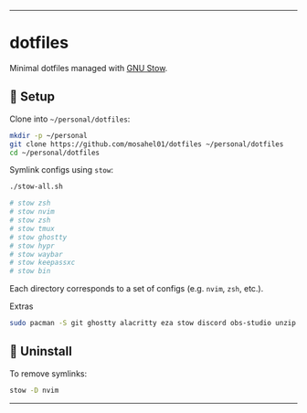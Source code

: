 
---

# dotfiles

Minimal dotfiles managed with [GNU Stow](https://www.gnu.org/software/stow/).

## 📂 Setup

Clone into `~/personal/dotfiles`:

```bash
mkdir -p ~/personal
git clone https://github.com/mosahel01/dotfiles ~/personal/dotfiles
cd ~/personal/dotfiles
```

Symlink configs using `stow`:

```bash
./stow-all.sh

# stow zsh
# stow nvim
# stow zsh
# stow tmux
# stow ghostty
# stow hypr
# stow waybar
# stow keepassxc
# stow bin
```

Each directory corresponds to a set of configs (e.g. `nvim`, `zsh`, etc.).

Extras
```bash
sudo pacman -S git ghostty alacritty eza stow discord obs-studio unzip nodejs npm neovim tmux hyprlock xdg-desktop-portal-hyprland xdg-desktop-portal-gtk xdg-desktop-portal-wlr hyprpolkitagent hyprsunset rofi waybar dmenu cliphist wl-clipboard aquamarine noto-fonts noto-fonts-cjk noto-fonts-emoji noto-fonts-extra ttf-jetbrains-mono ttf-jetbrains-mono-nerd otf-monaspace otf-monaspace-nerd ttf-monaspace-variable ttf-dejavu ttf-liberation ttf-liberation-mono-nerd ttf-roboto gnu-free-fonts brightnessctl yazi fzf
```

## 🧹 Uninstall

To remove symlinks:

```bash
stow -D nvim
```

---

